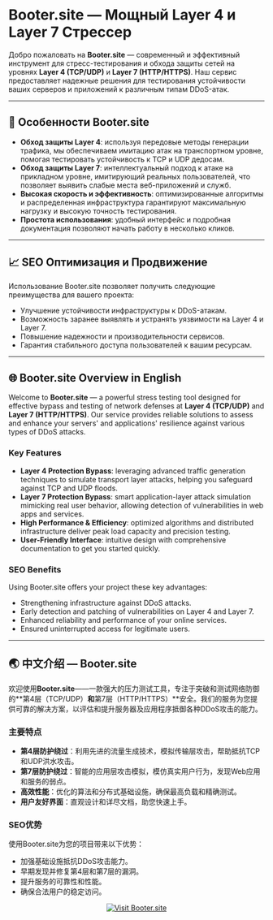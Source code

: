 # Booter.site — Мощный Layer 4 и Layer 7 Стрессер

Добро пожаловать на **Booter.site** — современный и эффективный инструмент для стресс-тестирования и обхода защиты сетей на уровнях **Layer 4 (TCP/UDP)** и **Layer 7 (HTTP/HTTPS)**. Наш сервис предоставляет надежные решения для тестирования устойчивости ваших серверов и приложений к различным типам DDoS-атак.

---

## 🚀 Особенности Booter.site

- **Обход защиты Layer 4**: используя передовые методы генерации трафика, мы обеспечиваем имитацию атак на транспортном уровне, помогая тестировать устойчивость к TCP и UDP дедосам.
- **Обход защиты Layer 7**: интеллектуальный подход к атаке на прикладном уровне, имитирующий реальных пользователей, что позволяет выявить слабые места веб-приложений и служб.
- **Высокая скорость и эффективность**: оптимизированные алгоритмы и распределенная инфраструктура гарантируют максимальную нагрузку и высокую точность тестирования.
- **Простота использования**: удобный интерфейс и подробная документация позволяют начать работу в несколько кликов.

---

## 📈 SEO Оптимизация и Продвижение

Использование Booter.site позволяет получить следующие преимущества для вашего проекта:

- Улучшение устойчивости инфраструктуры к DDoS-атакам.
- Возможность заранее выявлять и устранять уязвимости на Layer 4 и Layer 7.
- Повышение надежности и производительности сервисов.
- Гарантия стабильного доступа пользователей к вашим ресурсам.

---

## 🌐 Booter.site Overview in English

Welcome to **Booter.site** — a powerful stress testing tool designed for effective bypass and testing of network defenses at **Layer 4 (TCP/UDP)** and **Layer 7 (HTTP/HTTPS)**. Our service provides reliable solutions to assess and enhance your servers' and applications' resilience against various types of DDoS attacks.

### Key Features

- **Layer 4 Protection Bypass**: leveraging advanced traffic generation techniques to simulate transport layer attacks, helping you safeguard against TCP and UDP floods.
- **Layer 7 Protection Bypass**: smart application-layer attack simulation mimicking real user behavior, allowing detection of vulnerabilities in web apps and services.
- **High Performance & Efficiency**: optimized algorithms and distributed infrastructure deliver peak load capacity and precision testing.
- **User-Friendly Interface**: intuitive design with comprehensive documentation to get you started quickly.

### SEO Benefits

Using Booter.site offers your project these key advantages:

- Strengthening infrastructure against DDoS attacks.
- Early detection and patching of vulnerabilities on Layer 4 and Layer 7.
- Enhanced reliability and performance of your online services.
- Ensured uninterrupted access for legitimate users.

---

## 🌏 中文介绍 — Booter.site

欢迎使用**Booter.site**——一款强大的压力测试工具，专注于突破和测试网络防御的**第4层（TCP/UDP）**和**第7层（HTTP/HTTPS）**安全。我们的服务为您提供可靠的解决方案，以评估和提升服务器及应用程序抵御各种DDoS攻击的能力。

### 主要特点

- **第4层防护绕过**：利用先进的流量生成技术，模拟传输层攻击，帮助抵抗TCP和UDP洪水攻击。
- **第7层防护绕过**：智能的应用层攻击模拟，模仿真实用户行为，发现Web应用和服务的弱点。
- **高效性能**：优化的算法和分布式基础设施，确保最高负载和精确测试。
- **用户友好界面**：直观设计和详尽文档，助您快速上手。

### SEO优势

使用Booter.site为您的项目带来以下优势：

- 加强基础设施抵抗DDoS攻击能力。
- 早期发现并修复第4层和第7层的漏洞。
- 提升服务的可靠性和性能。
- 确保合法用户的稳定访问。

<p align="center">
  <a href="https://booter.site">
    <img src="https://img.shields.io/badge/Visit-Booter.site-blue?style=flat-square" alt="Visit Booter.site" />
  </a>
</p>
